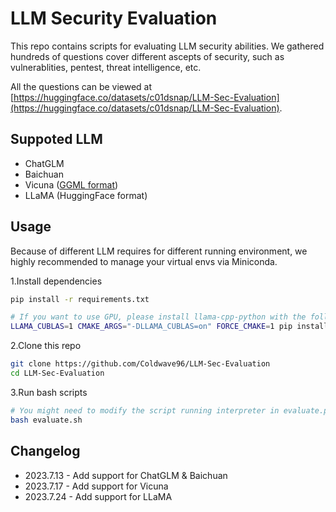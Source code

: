 # LLM Security Evaluation
This repo contains scripts for evaluating LLM security abilities. We gathered hundreds of questions cover different ascepts of security, such as vulnerablities, pentest, threat intelligence, etc.

All the questions can be viewed at [https://huggingface.co/datasets/c01dsnap/LLM-Sec-Evaluation](https://huggingface.co/datasets/c01dsnap/LLM-Sec-Evaluation).

## Suppoted LLM
* ChatGLM
* Baichuan
* Vicuna ([GGML format](https://huggingface.co/TheBloke/vicuna-13b-v1.3.0-GGML))
* LLaMA (HuggingFace format)

## Usage
Because of different LLM requires for different running environment, we highly recommended to manage your virtual envs via Miniconda.

1.Install dependencies
```bash
pip install -r requirements.txt

# If you want to use GPU, please install llama-cpp-python with the following command
LLAMA_CUBLAS=1 CMAKE_ARGS="-DLLAMA_CUBLAS=on" FORCE_CMAKE=1 pip install llama-cpp-python --no-cache-dir --force-reinstall --verbose
```
2.Clone this repo
```bash
git clone https://github.com/Coldwave96/LLM-Sec-Evaluation
cd LLM-Sec-Evaluation
```
3.Run bash scripts
```bash
# You might need to modify the script running interpreter in evaluate.py
bash evaluate.sh
```

## Changelog
- 2023.7.13 - Add support for ChatGLM & Baichuan
- 2023.7.17 - Add support for Vicuna
- 2023.7.24 - Add support for LLaMA
